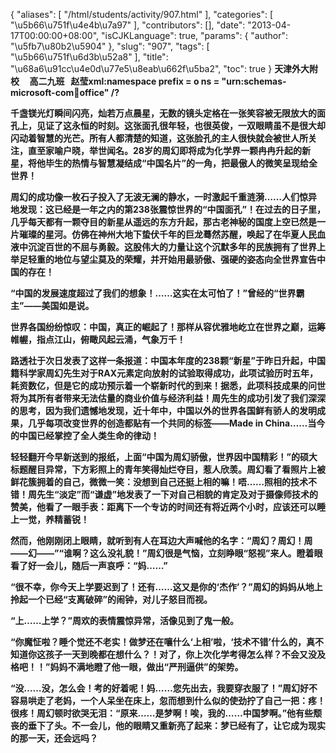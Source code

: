 {
    "aliases": [
        "/html/students/activity/907.html"
    ],
    "categories": [
        "\u5b66\u751f\u4e4b\u7a97"
    ],
    "contributors": [],
    "date": "2013-04-17T00:00:00+08:00",
    "isCJKLanguage": true,
    "params": {
        "author": "\u5fb7\u80b2\u5904"
    },
    "slug": "907",
    "tags": [
        "\u5b66\u751f\u6d3b\u52a8"
    ],
    "title": "\u68a6\u91cc\u4e0d\u77e5\u8eab\u662f\u5ba2",
    "toc": true
}
**天津外大附校     高二九班   赵莹xml:namespace prefix = o ns = "urn:schemas-microsoft-com:office:office" /?**

**千盏镁光灯瞬间闪亮，灿若万点晨星，无数的镜头定格在一张笑容被无限放大的面孔上，见证了这永恒的时刻。这张面孔很年轻，也很英俊，一双眼睛虽不是很大却闪动着智慧的光芒。所有人都清楚的知道，这张脸孔的主人很快就会被世人所关注，直至家喻户晓，举世闻名。28岁的周幻即将成为化学界一颗冉冉升起的新星，将他毕生的热情与智慧凝结成“中国名片”的一角，把最傲人的微笑呈现给全世界！**

**周幻的成功像一枚石子投入了无波无澜的静水，一时激起千重涟漪……人们惊异地发现：这已经是一年之内的第238张震惊世界的“中国面孔”！在过去的日子里，几乎每天都有一颗夺目的新星从遥远的东方升起，那古老神秘的国度上空已然是一片璀璨的星河。仿佛在神州大地下蛰伏千年的巨龙蓦然苏醒，唤起了在华夏人民血液中沉淀百世的不屈与勇毅。这股伟大的力量让这个沉默多年的民族拥有了世界上举足轻重的地位与望尘莫及的荣耀，并开始用最骄傲、强硬的姿态向全世界宣告中国的存在！**

**“中国的发展速度超过了我们的想象！……这实在太可怕了！”曾经的“世界霸主”——美国如是说。**

**世界各国纷纷惊叹：中国，真正的崛起了！那样从容优雅地屹立在世界之巅，运筹帷幄，指点江山，俯瞰风起云涌，气象万千！**

**路透社于次日发表了这样一条报道：中国本年度的238颗“新星”于昨日升起，中国籍科学家周幻先生对于RAX元素定向放射的试验取得成功，此项试验历时五年，耗资数亿，但是它的成功预示着一个崭新时代的到来！据悉，此项科技成果的问世将为其所有者带来无法估量的商业价值与经济利益！周先生的成功引发了我们深深的思考，因为我们遗憾地发现，近十年中，中国以外的世界各国鲜有骄人的发明成果，几乎每项改变世界的创造都贴有一个共同的标签——Made in China……当今的中国已经掌控了全人类生命的律动！**

**轻轻翻开今早新送到的报纸，上面“中国为周幻骄傲，世界因中国精彩！”的硕大标题醒目异常，下方彩照上的青年笑得灿烂夺目，惹人欣羡。周幻看了看照片上被鲜花簇拥着的自己，微微一笑：没想到自己还挺上相的嘛！唔……照相的技术不错！周先生“淡定”而“谦虚”地发表了一下对自己相貌的肯定及对于摄像师技术的赞美，他看了一眼手表：距离下一个专访的时间还有将近两个小时，应该还可以睡上一觉，养精蓄锐！**

**然而，他刚刚闭上眼睛，就听到有人在耳边大声喊他的名字：“周幻？周幻！周——幻——”“谁啊？这么没礼貌！”周幻很是气恼，立刻睁眼“怒视”来人。瞪着眼看了好一会儿，随后一声哀呼：“妈……”**

**“很不幸，你今天上学要迟到了！还有……这又是你的‘杰作’？”周幻的妈妈从地上拎起一个已经“支离破碎”的闹钟，对儿子怒目而视。**

**“上……上学？”周欢的表情震惊异常，活像见到了鬼一般。**

**“你魔怔啦？睡个觉还不老实！做梦还在嚷什么‘上相’啦，‘技术不错’什么的，真不知道你这孩子一天到晚都在想什么？！对了，你上次化学考得怎么样？不会又没及格吧！！”妈妈不满地瞪了他一眼，做出“严刑逼供”的架势。**

**“没……没，怎么会！考的好着呢！妈……您先出去，我要穿衣服了！”周幻好不容易哄走了老妈，一个人呆坐在床上，忽而想到什么似的使劲拧了自己一把：疼！很疼！周幻顿时欲哭无泪：“原来……是梦啊！唉，我的……中国梦啊。”他有些颓丧的垂下了头。不一会儿，他的眼睛又重新亮了起来：梦已经有了，让它成为现实的那一天，还会远吗？**

